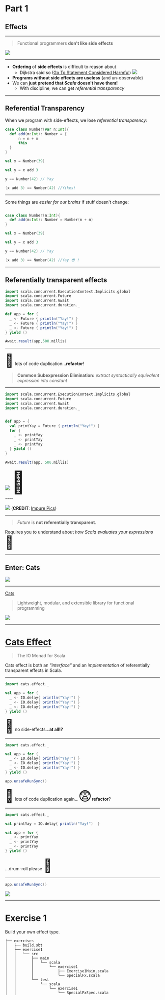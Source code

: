 # Part 1

## Effects

----

> Functional programmers **don't like side effects**


![](images/talk_about_it.gif)


----

* **Ordering** of **side effects** is difficult to reason about
  * Dijkstra said so ([Go To Statement Considered Harmful](https://homepages.cwi.nl/~storm/teaching/reader/Dijkstra68.pdf))  ![](images/dijkstra.png)
* **Programs without side effects are useless** (and un-observable)
* We can **just pretend that *Scala* doesn't have them!** 
  * With discipline, we can get *referential transparency*

----

## Referential Transparency

When we program with side-effects, we lose *referential transparency:*

```scala mdoc
case class Number(var n:Int){
  def add(m:Int): Number = {
      n = n + m
      this
  }
}

val x = Number(39)

val y = x add 3

y == Number(42) // Yay

(x add 3) == Number(42) //Yikes!

```

----

Some things are *easier for our brains* if stuff doesn't change:

```scala mdoc:reset

case class Number(n:Int){
  def add(m:Int): Number = Number(n + m)
}

val x = Number(39)

val y = x add 3

y == Number(42) // Yay

(x add 3) == Number(42) //Yay 😎 !

```

----

## Referentially transparent effects


```scala mdoc:reset:invisible
import scala.concurrent.ExecutionContext.Implicits.global
import scala.concurrent.Future
import scala.concurrent.Await
import scala.concurrent.duration._
```

```scala mdoc
def app = for {
  _ <- Future { println("Yay!") }
  _ <- Future { println("Yay!") }
  _ <- Future { println("Yay!") }
} yield ()

Await.result(app,500.millis)
```

----

<span style="font-size:3em">🤔</span> lots of code duplication...**refactor**!

> **Common Subexpression Elimination:** *extract syntactically equivalent expression into constant*

----

```scala mdoc:reset:invisible
import scala.concurrent.ExecutionContext.Implicits.global
import scala.concurrent.Future
import scala.concurrent.Await
import scala.concurrent.duration._
```

```scala mdoc

def app = { 
  val printYay = Future { println("Yay!") }
  for {
    _ <- printYay
    _ <- printYay
    _ <- printYay
  } yield ()
}

Await.result(app, 500.millis)
```

<div class="fragment">
<img src="images/but_why.webp"/> <span style="font-size:5em">🤷</span>
</div>
----

![](images/cats_effect_impure.png)
(**CREDIT**: [Impure Pics](https://impurepics.com))

----

> *Future* is **not referentially transparent**. 

Requires you to understand about *how Scala evaluates your expressions* <span style="font-size:3em">🤯</span>

----

## Enter: **Cats**

![](images/enter_cats.gif) <!-- .element height="50%" width="50%" -->

----

[Cats](https://typelevel.org/cats/)

> Lightweight, modular, and extensible library for functional programming

![](images/cats_commutativity_diagram.png)

----

# [Cats Effect](https://typelevel.org/cats-effect/)

> The IO Monad for Scala

Cats effect is both an *"interface"* and an *implementation* of referentially transparent effects in Scala.

----

```scala mdoc:reset
import cats.effect._
```

```scala mdoc
val app = for {
  _ <- IO.delay{ println("Yay!") }
  _ <- IO.delay{ println("Yay!") }
  _ <- IO.delay{ println("Yay!") }
} yield ()

```


<span style="font-size:3em">🤔</span> no side-effects...**at all!?**


----
```scala mdoc:reset:invisible
import cats.effect._
```
```scala mdoc
val app = for {
  _ <- IO.delay{ println("Yay!") }
  _ <- IO.delay{ println("Yay!") }
  _ <- IO.delay{ println("Yay!") }
} yield ()

app.unsafeRunSync()
```

<span style="font-size:3em">🤔</span> lots of code duplication again...<span style="font-size:3em">😨</span>**refactor**?

----

```scala mdoc:reset:invisible
import cats.effect._
```
```scala mdoc
val printYay = IO.delay{ println("Yay!")  }

val app = for {
  _ <- printYay
  _ <- printYay
  _ <- printYay
} yield ()
```

...drum-roll please <span style="font-size:3em">🥁</span>

----

```scala mdoc
app.unsafeRunSync()
```

![](images/thumbs_up.webp)

----

# Exercise 1

Build your own effect type.

```
├── exercises
│   ├── build.sbt
│   ├── exercise1
│   │   └── src
│   │       ├── main
│   │       │   └── scala
│   │       │       └── exercise1
│   │       │           ├── Exercise1Main.scala
│   │       │           └── SpecialFx.scala
│   │       └── test
│   │           └── scala
│   │               └── exercise1
│   │                   └── SpecialFxSpec.scala
```

